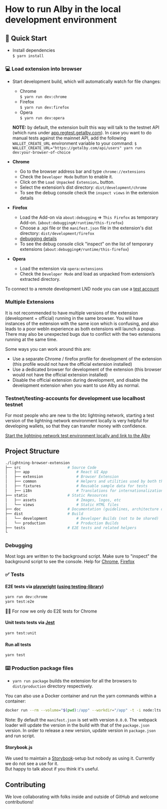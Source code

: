 # How to run Alby in the local development environment

## 🚀 Quick Start

- Install dependencies\
  `$ yarn install`

### 💻 Load extension into browser

- Start development build, which will automatically watch for file changes:

  - Chrome\
    `$ yarn run dev:chrome`
  - Firefox\
    `$ yarn run dev:firefox`
  - Opera\
     `$ yarn run dev:opera`

  **NOTE:** by default, the extension built this way will talk to the testnet API (which runs under [app.regtest.getalby.com](https://app.regtest.getalby.com/user)). In case you want to do manual tests against the mainnet API, add the following `WALLET_CREATE_URL` environment variable to your command: `$ WALLET_CREATE_URL="https://getalby.com/api/users" yarn run dev:your-browser-of-choice`

- **Chrome**

  - Go to the browser address bar and type `chrome://extensions`
  - Check the `Developer Mode` button to enable it.
  - Click on the `Load Unpacked Extension…` button.
  - Select the extension’s dist directory: `dist/development/chrome`
  - To see the debug console check the `inspect views` in the extension details

- **Firefox**

  - Load the Add-on via `about:debugging` => `This Firefox` as temporary Add-on. (`about:debugging#/runtime/this-firefox`)
  - Choose a .xpi file or the `manifest.json` file in the extension's dist directory: `dist/development/firefox`
  - [debugging details](https://extensionworkshop.com/documentation/develop/debugging/#debugging_popups)
  - To see the debug console click "inspect" on the list of temporary extensions (`about:debugging#/runtime/this-firefox`)

- **Opera**

  - Load the extension via `opera:extensions`
  - Check the `Developer Mode` and load as unpacked from extension’s extracted directory.

To connect to a remote development LND node you can use a [test account](https://github.com/bumi/lightning-browser-extension/wiki/Test-setup)

### Multiple Extensions

It is not recommended to have multiple versions of the extension (development + official) running in the same browser. You will have instances of the extension with the same icon which is confusing, and also leads to a poor webln experience as both extensions will launch a popup. There may also be unexpected bugs due to conflict with the two extensions running at the same time.

Some ways you can work around this are:

- Use a separate Chrome / firefox profile for development of the extension (this profile would not have the official extension installed)
- Use a dedicated browser for development of the extension (this browser would not have the official extension installed)
- Disable the official extension during development, and disable the development extension when you want to use Alby as normal.

### Testnet/testing-accounts for development use localhost testnet

For most people who are new to the btc lightning network, starting a test version of the lightning network environment locally is very helpful for developing wallets, so that they can transfer money with confidence.

[Start the lightning network test environment locally and link to the Alby](https://github.com/getAlby/lightning-browser-extension/wiki/Start-the-lightning-network-test-environment-locally-and-link-to-the-Alby)

## Project Structure

```bash
./lightning-browser-extension
├── src                     # Source Code
│   ├── app                     # React UI App
│   ├── extension               # Browser Extension
│   ├── common                  # Helpers and utilities used by both the React App and the Browser Extension
│   ├── fixtures                # Reusable sample data for tests
│   ├── i18n                    # Translations for internationalization
├── static                  # Static Resources
│   ├── assets                  # Images, logos, etc
│   └── views                   # Static HTML files
├── doc                     # Documentation (guidelines, architecture docs, etc)
├── dist                    # Build
│   └── development             # Developer Builds (not to be shared)
│   └── production              # Production Builds
├── tests                   # E2E tests and related helpers
└
```

### Debugging

Most logs are written to the background script. Make sure to "inspect" the background script to see the console. Help for [Chrome](https://developer.chrome.com/docs/extensions/mv3/tut_debugging/), [Firefox](https://extensionworkshop.com/documentation/develop/debugging/)

### :white_check_mark: Tests

#### E2E tests via [playwright](https://playwright.dev) ([using testing-library](https://testing-library.com/docs/pptr-testing-library/intro/))

```bash
yarn run dev:chrome
yarn test:e2e
```

:tipping_hand_woman: For now we only do E2E tests for Chrome

#### Unit tests tests via [Jest](https://jestjs.io)

```bash
yarn test:unit
```

#### Run all tests

```bash
yarn test
```

### ⌨️ Production package files

- `yarn run package` builds the extension for all the browsers to `dist/production` directory respectively.

You can also use a Docker container and run the yarn commands within a container:

```bash
docker run --rm --volume="$(pwd):/app" --workdir="/app" -t -i node:lts "yarn install && yarn run package"
```

Note: By default the `manifest.json` is set with version `0.0.0`. The webpack loader will update the version in the build with that of the `package.json` version. In order to release a new version, update version in `package.json` and run script.

#### Storybook.js

We used to maintain a [Storybook](https://storybook.js.org)-setup but nobody as using it. Currently we do not see a use for it.\
But happy to talk about if you think it's useful.

## Contributing

We love collaborating with folks inside and outside of GitHub and welcome contributions!

